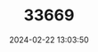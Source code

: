 ---
title: "33669"
category: "Melicope knudsenii"
draft: false
date: 2024-02-22 13:03:50
languages:
  Hawaiian: ["Alani", "Alani Kuahiwi"]
  English: ["Knudsen's Melicope"]
---